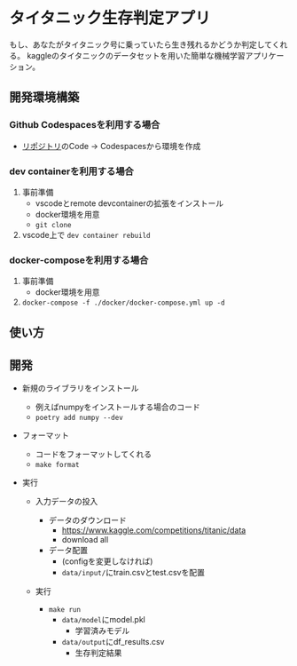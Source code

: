 # タイタニック生存判定アプリ

もし、あなたがタイタニック号に乗っていたら生き残れるかどうか判定してくれる。
kaggleのタイタニックのデータセットを用いた簡単な機械学習アプリケーション。


## 開発環境構築

### Github Codespacesを利用する場合

- [リポジトリ](https://github.com/majitaki4ryu/qa_training)のCode -> Codespacesから環境を作成

### dev containerを利用する場合

1. 事前準備
    - vscodeとremote devcontainerの拡張をインストール
    - docker環境を用意
    - ```git clone```
2. vscode上で ```dev container rebuild```

### docker-composeを利用する場合

1. 事前準備
    - docker環境を用意
2. ```docker-compose -f ./docker/docker-compose.yml up -d```

## 使い方

## 開発

- 新規のライブラリをインストール
    - 例えばnumpyをインストールする場合のコード
    - ```poetry add numpy --dev```

- フォーマット
    - コードをフォーマットしてくれる
    - ```make format```

- 実行
    - 入力データの投入
        - データのダウンロード
            - https://www.kaggle.com/competitions/titanic/data
            - download all
        - データ配置
            - (configを変更しなければ)
            - ```data/input/```にtrain.csvとtest.csvを配置

    - 実行
        - ```make run```
            - ```data/model```にmodel.pkl
                - 学習済みモデル
            - ```data/output```にdf_results.csv
                - 生存判定結果